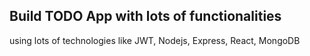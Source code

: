 ## Build TODO App with lots of functionalities
using lots of technologies like JWT, Nodejs, Express, React, MongoDB 

